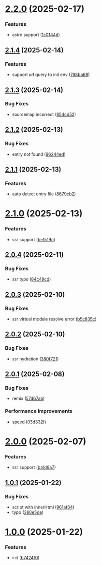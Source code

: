 # [2.2.0](https://github.com/hemengke1997/vite-plugin-prerelease/compare/v2.1.4...v2.2.0) (2025-02-17)


### Features

* astro support ([1c0144d](https://github.com/hemengke1997/vite-plugin-prerelease/commit/1c0144d7e53bc12787f5fd5e9d6a63d6611ca329))



## [2.1.4](https://github.com/hemengke1997/vite-plugin-prerelease/compare/v2.1.3...v2.1.4) (2025-02-14)


### Features

* support url query to init env ([768ba68](https://github.com/hemengke1997/vite-plugin-prerelease/commit/768ba6838fae4f862363e05b4d929f6aa0e40228))



## [2.1.3](https://github.com/hemengke1997/vite-plugin-prerelease/compare/v2.1.2...v2.1.3) (2025-02-14)


### Bug Fixes

* sourcemap incorrect ([854cd52](https://github.com/hemengke1997/vite-plugin-prerelease/commit/854cd52e13b1a28f606af50a601f4df69ffb9bc6))



## [2.1.2](https://github.com/hemengke1997/vite-plugin-prerelease/compare/v2.1.1...v2.1.2) (2025-02-13)


### Bug Fixes

* entry not found ([96244ed](https://github.com/hemengke1997/vite-plugin-prerelease/commit/96244edc7ca8cfa3ab3465677805dd6912e055c6))



## [2.1.1](https://github.com/hemengke1997/vite-plugin-prerelease/compare/v2.1.0...v2.1.1) (2025-02-13)


### Features

* auto detect entry file ([8679cb2](https://github.com/hemengke1997/vite-plugin-prerelease/commit/8679cb24957ea6756135a5c86b12ea5adf024cd5))



# [2.1.0](https://github.com/hemengke1997/vite-plugin-prerelease/compare/v2.0.4...v2.1.0) (2025-02-13)


### Features

* ssr support ([bef519c](https://github.com/hemengke1997/vite-plugin-prerelease/commit/bef519c1c430ad4384f9202ebe4f521bf6129da1))



## [2.0.4](https://github.com/hemengke1997/vite-plugin-prerelease/compare/v2.0.3...v2.0.4) (2025-02-11)


### Bug Fixes

* ssr typo ([84c49cd](https://github.com/hemengke1997/vite-plugin-prerelease/commit/84c49cda982cb12507f769a27a7d69a94cceff9b))



## [2.0.3](https://github.com/hemengke1997/vite-plugin-prerelease/compare/v2.0.2...v2.0.3) (2025-02-10)


### Bug Fixes

* ssr virtual module resolve error ([b5c835c](https://github.com/hemengke1997/vite-plugin-prerelease/commit/b5c835c31530e810b2ac7e5dcaca01ec53d1d0e0))



## [2.0.2](https://github.com/hemengke1997/vite-plugin-prerelease/compare/v2.0.1...v2.0.2) (2025-02-10)


### Bug Fixes

* ssr hydration ([380f721](https://github.com/hemengke1997/vite-plugin-prerelease/commit/380f721ff80b656f7485d688edee42517c6c9383))



## [2.0.1](https://github.com/hemengke1997/vite-plugin-prerelease/compare/v2.0.0...v2.0.1) (2025-02-08)


### Bug Fixes

* remix ([57db7ab](https://github.com/hemengke1997/vite-plugin-prerelease/commit/57db7abf65052a8e71069d6289d7c72e47263872))


### Performance Improvements

* speed ([03d332f](https://github.com/hemengke1997/vite-plugin-prerelease/commit/03d332f079a7e622d3b059b0186716f9409fc79f))



# [2.0.0](https://github.com/hemengke1997/vite-plugin-prerelease/compare/v1.0.1...v2.0.0) (2025-02-07)


### Features

* ssr support ([ba1d8a7](https://github.com/hemengke1997/vite-plugin-prerelease/commit/ba1d8a7595b3a0dd97446441778f11b6f882c234))



## [1.0.1](https://github.com/hemengke1997/vite-plugin-prerelease/compare/v1.0.0...v1.0.1) (2025-01-22)


### Bug Fixes

* script with innerHtml ([961af64](https://github.com/hemengke1997/vite-plugin-prerelease/commit/961af649e8c387c415721c893a87e51963c11f18))
* typo ([360e5de](https://github.com/hemengke1997/vite-plugin-prerelease/commit/360e5debfcb64eff7f3f8761ed8d64097743310d))



# [1.0.0](https://github.com/hemengke1997/vite-plugin-prerelease/compare/b7424f0d8a0e65e330f721699973bfe862406ae4...v1.0.0) (2025-01-22)


### Features

* init ([b7424f0](https://github.com/hemengke1997/vite-plugin-prerelease/commit/b7424f0d8a0e65e330f721699973bfe862406ae4))



